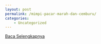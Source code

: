 ```yaml
---
layout: post
permalink: /mimpi-pacar-marah-dan-cemburu/
categories:
    - Uncategorized
---
```


[Baca Selengkapnya](/01)